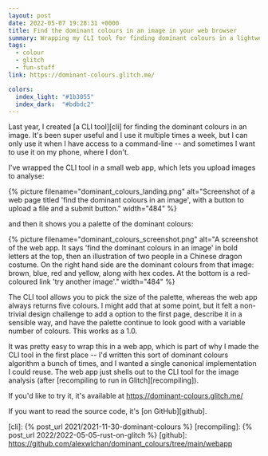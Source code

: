 ```yaml
---
layout: post
date: 2022-05-07 19:28:31 +0000
title: Find the dominant colours in an image in your web browser
summary: Wrapping my CLI tool for finding dominant colours in a lightweight web app.
tags:
  - colour
  - glitch
  - fun-stuff
link: https://dominant-colours.glitch.me/

colors:
  index_light: "#1b3055"
  index_dark:  "#bdbdc2"
---
```


Last year, I created [a CLI tool][cli] for finding the dominant colours in an image.
It's been super useful and I use it multiple times a week, but I can only use it when I have access to a command-line -- and sometimes I want to use it on my phone, where I don't.

I've wrapped the CLI tool in a small web app, which lets you upload images to analyse:

{%
  picture
  filename="dominant_colours_landing.png"
  alt="Screenshot of a web page titled 'find the dominant colours in an image', with a button to upload a file and a submit button."
  width="484"
%}

and then it shows you a palette of the dominant colours:

{%
  picture
  filename="dominant_colours_screenshot.png"
  alt="A screenshot of the web app. It says 'find the dominant colours in an image' in bold letters at the top, then an illustration of two people in a Chinese dragon costume. On the right hand side are the dominant colours from that image: brown, blue, red and yellow, along with hex codes. At the bottom is a red-coloured link 'try another image'."
  width="484"
%}

The CLI tool allows you to pick the size of the palette, whereas the web app always returns five colours.
I might add that at some point, but it felt a non-trivial design challenge to add a option to the first page, describe it in a sensible way, and have the palette continue to look good with a variable number of colours.
This works as a 1.0.

It was pretty easy to wrap this in a web app, which is part of why I made the CLI tool in the first place -- I'd written this sort of dominant colours algorithm a bunch of times, and I wanted a single canonical implementation I could reuse.
The web app just shells out to the CLI tool for the image analysis (after [recompiling to run in Glitch][recompiling]).

If you'd like to try it, it's available at <https://dominant-colours.glitch.me/>

If you want to read the source code, it's [on GitHub][github].

[cli]: {% post_url 2021/2021-11-30-dominant-colours %}
[recompiling]: {% post_url 2022/2022-05-05-rust-on-glitch %}
[github]: https://github.com/alexwlchan/dominant_colours/tree/main/webapp
